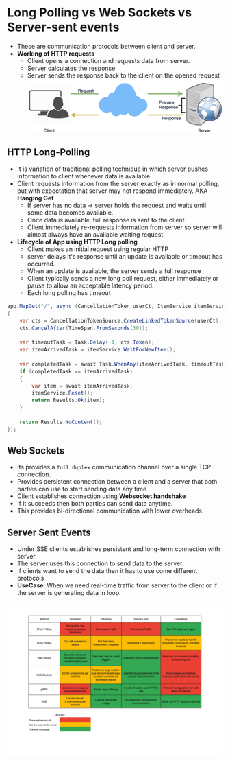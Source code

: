 # Long Polling vs Web Sockets vs Server-sent events
* These are communication protocols between client and server. 
* **Working of HTTP requests**
  * Client opens a connection and requests data from server.
  * Server calculates the response
  * Server sends the response back to the client on the opened request
  ![http](./img/http.webp)


## HTTP Long-Polling
* It is variation of traditional polling technique in which server pushes information to client whenever data is available
* Client requests information from the server exactly as in normal polling, but with expectation that server may not respond immediately. AKA **Hanging Get**
  * If server has no data -> server holds the request and waits until some data becomes available. 
  * Once data is available, full response is sent to the client. 
  * Client immediately re-requests information from server so server will almost always have an available waiting request. 
* **Lifecycle  of App using HTTP Long polling**
  * Client makes an initial request using regular HTTP
  * server delays it's response until an update is available or timeout has occurred. 
  * When an update is available, the server sends a full response 
  * Client typically sends a new long poll request,  either immediately or pause to allow an acceptable latency period. 
  * Each long polling has timeout
```csharp
app.MapGet("/", async (CancellationToken userCt, ItemService itemService) =>
{
    var cts = CancellationTokenSource.CreateLinkedTokenSource(userCt);
    cts.CancelAfter(TimeSpan.FromSeconds(30));
    
    var timeoutTask = Task.Delay(-1, cts.Token);
    var itemArrivedTask = itemService.WaitForNewItem();
    
    var completedTask = await Task.WhenAny(itemArrivedTask, timeoutTask);
    if (completedTask == itemArrivedTask)
    {
        var item = await itemArrivedTask;
        itemService.Reset();
        return Results.Ok(item);
    }

    return Results.NoContent();
});
```


## Web Sockets
* its provides a `full duplex` communication channel over a single TCP connection. 
* Provides persistent connection between a client and a server that both parties can use to start sending data any time
* Client establishes connection using **Websocket handshake**
* If it succeeds then both parties can send data anytime. 
* This provides bi-directional communication with lower overheads.

## Server Sent Events
* Under SSE clients establishes persistent and long-term connection with server. 
* The server uses this connection to send data to the server
* If clients want to send the data then it has to use come different protocols
* **UseCase**: When we need real-time traffic from server to the client or if the server is generating data in loop.

![Protocol-Comparison](./img/protocols-comparision.webp)